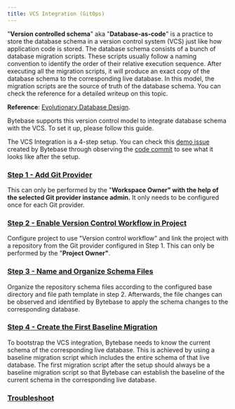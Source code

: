 ```yaml
---
title: VCS Integration (GitOps)
---
```

"**Version controlled schema**" aka "**Database-as-code**" is a practice to store the database schema in a version control system (VCS) just like how application code is stored. The database schema consists of a bunch of database migration scripts. These scripts usually follow a naming convention to identify the order of their relative execution sequence. After executing all the migration scripts, it will produce an exact copy of the database schema to the corresponding live database. In this model, the migration scripts are the source of truth of the database schema. You can check the reference for a detailed writeup on this topic.

**Reference**: [Evolutionary Database Design](https://martinfowler.com/articles/evodb.html).

Bytebase supports this version control model to integrate database schema with the VCS. To set it up, please follow this guide.

The VCS Integration is a 4-step setup. You can check this [demo issue](https://demo.bytebase.com/issue/add-createdat-column-to-userpostcomment-table-for-dev-environment-13008) created by Bytebase through observing the [code commit](https://gitlab.bytebase.com/bytebase-demo/blog/-/commit/171ceaf7659ceb8e495aa3ef356ec686656f9dc0) to see what it looks like after the setup.

### [Step 1 - Add Git Provider](/docs/vcs-integration/add-git-provider)

This can only be performed by the "**Workspace Owner" with the help of the selected Git provider instance admin.** It only needs to be configured once for each Git provider.

### [Step 2 - Enable Version Control Workflow in Project](/docs/vcs-integration/enable-version-control-workflow)

Configure project to use "Version control workflow" and link the project with a repository from the Git provider configured in Step 1. This can only be performed by the "**Project Owner"**.

### [Step 3 - Name and Organize Schema Files](/docs/vcs-integration/name-and-organize-schema-files)

Organize the repository schema files according to the configured base directory and file path template in step 2. Afterwards, the file changes can be observed and identified by Bytebase to apply the schema changes to the corresponding database.

### [Step 4 - Create the First Baseline Migration](/docs/vcs-integration/create-the-first-baseline-migration)

To bootstrap the VCS integration, Bytebase needs to know the current schema of the corresponding live database. This is achieved by using a baseline migration script which includes the entire schema of that live database. The first migration script after the setup should always be a baseline migration script so that Bytebase can establish the baseline of the current schema in the corresponding live database.

### [Troubleshoot](/docs/vcs-integration/troubleshoot)
